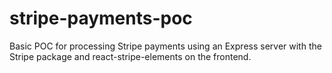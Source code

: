 # stripe-payments-poc
Basic POC for processing Stripe payments using an Express server with the Stripe package and react-stripe-elements on the frontend.
